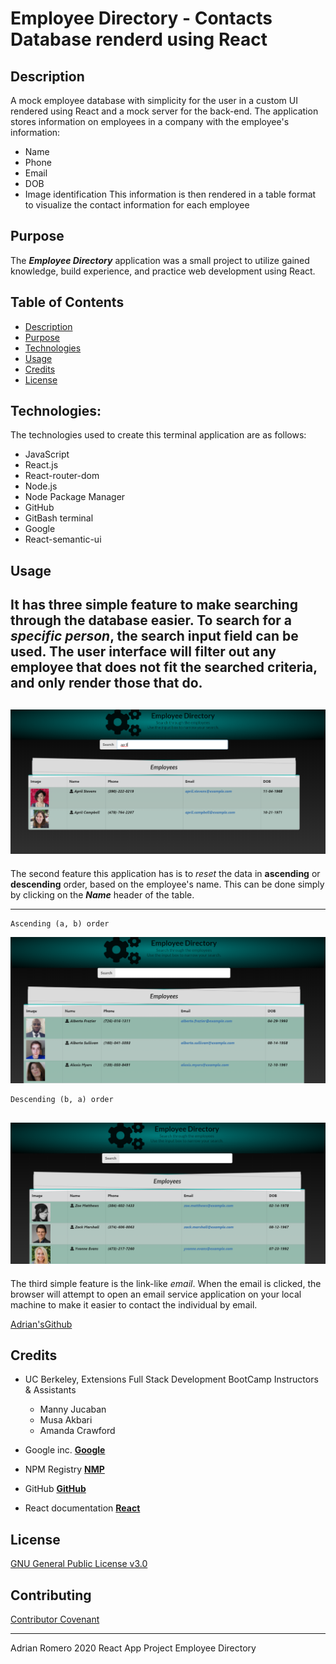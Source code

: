 # Employee Directory - Contacts Database renderd using React

## Description

A mock employee database with simplicity for the user in a custom UI rendered using React and a mock server for the back-end. The application stores information on employees in a company with the employee's information:
- Name
- Phone
- Email
- DOB
- Image identification
This information is then rendered in a table format to visualize the contact information for each employee

## Purpose

The ***Employee Directory*** application was a small project to utilize gained knowledge, build experience, and practice web development using React.

## Table of Contents

* [Description](#description)
* [Purpose](#purpose)
* [Technologies](#technologies)
* [Usage](#usage)
* [Credits](#credits)
* [License](#license)


## Technologies:

The technologies used to create this terminal application are as follows:
- JavaScript
- React.js
- React-router-dom
- Node.js
- Node Package Manager
- GitHub
- GitBash terminal
- Google
- React-semantic-ui 

## Usage 
It has three simple feature to make searching through the database easier. 
To search for a *specific person*, the search input field can be used. 
The user interface will filter out any employee that does not fit the searched criteria, and only render those that do.
---
![FilteredEmployee](./src/assets/images/employeeDatabaseFiltered.png)
---
The second feature this application has is to *reset* the data in **ascending** or **descending** order, based on the employee's name.
This can be done simply by clicking on the ***Name*** header of the table.

---
```
Ascending (a, b) order
```
![EmployeeDatabase](./src/assets/images/employeeDatabase.png)
```
Descending (b, a) order
```
![employeeDatabase](./src/assets/images/employeeDatabaseDescend.png)
---

The third simple feature is the link-like *email*. 
When the email is clicked, the browser will attempt to open an email service application on your local machine to make it easier to contact the individual by email.







[Adrian'sGithub](https://github.com/adrianromero13)


## Credits

* UC Berkeley, Extensions Full Stack Development BootCamp Instructors & Assistants
    - Manny Jucaban
    - Musa Akbari
    - Amanda Crawford

* Google inc.           **[Google](https://www.google.com)**
* NPM Registry          **[NMP](https://docs.npmjs.com/)**
* GitHub                **[GitHub](https://github.com/)**
* React documentation   **[React](https://react.semantic-ui.com/)**
    
    



## License

[GNU General Public License v3.0](./LICENSE.txt)




## Contributing


[Contributor Covenant](https://www.contributor-covenant.org/)


---
Adrian Romero 2020 React App Project Employee Directory
